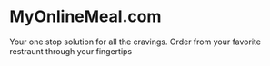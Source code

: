 # MyOnlineMeal.com
Your one stop solution for all the cravings. Order from your favorite restraunt through your fingertips
